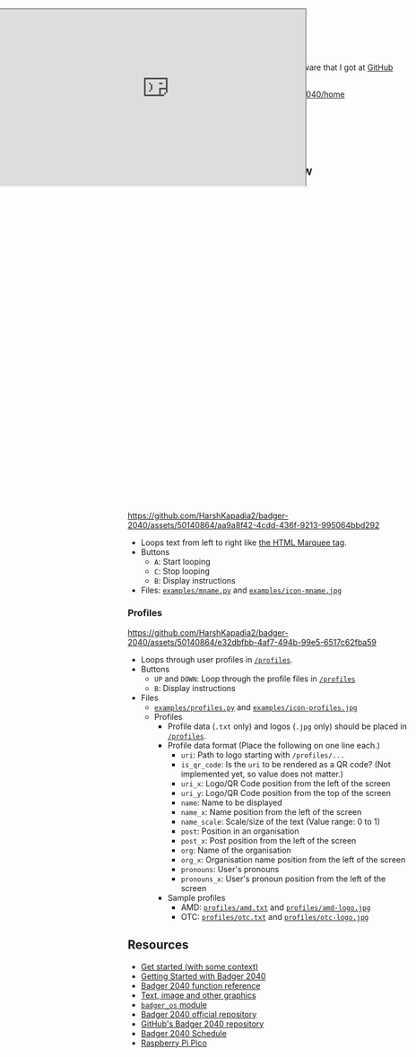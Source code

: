 # Badger 2040

My experimentation with the [Badger 2040](https://shop.pimoroni.com/products/badger-2040) hardware that I got at [GitHub Universe](https://githubuniverse.com) 2023.

Context and details: https://github.com/badger2040/home

## Examples

### Marquee Name

### TESTING MARKDOWN ROTATION BELOW
<iframe 
  src="https://www.youtube.com/embed/n7-tpPXV9WQ" 
  width="315" 
  height="560" 
  style="transform: rotate(90deg); transform-origin: top right;" 
  allowfullscreen>
</iframe>

https://github.com/HarshKapadia2/badger-2040/assets/50140864/aa9a8f42-4cdd-436f-9213-995064bbd292

-   Loops text from left to right like [the HTML Marquee tag](https://developer.mozilla.org/en-US/docs/Web/HTML/Element/marquee).
-   Buttons
    -   `A`: Start looping
    -   `C`: Stop looping
    -   `B`: Display instructions
-   Files: [`examples/mname.py`](examples/mname.py) and [`examples/icon-mname.jpg`](examples/icon-mname.jpg)

### Profiles

https://github.com/HarshKapadia2/badger-2040/assets/50140864/e32dbfbb-4af7-494b-99e5-6517c62fba59

-   Loops through user profiles in [`/profiles`](profiles).
-   Buttons
    -   `UP` and `DOWN`: Loop through the profile files in [`/profiles`](profiles)
    -   `B`: Display instructions
-   Files
    -   [`examples/profiles.py`](examples/profiles.py) and [`examples/icon-profiles.jpg`](examples/icon-profiles.jpg)
    -   Profiles
        -   Profile data (`.txt` only) and logos (`.jpg` only) should be placed in [`/profiles`](profiles).
        -   Profile data format (Place the following on one line each.)
            -   `uri`: Path to logo starting with `/profiles/...`
            -   `is_qr_code`: Is the `uri` to be rendered as a QR code? (Not implemented yet, so value does not matter.)
            -   `uri_x`: Logo/QR Code position from the left of the screen
            -   `uri_y`: Logo/QR Code position from the top of the screen
            -   `name`: Name to be displayed
            -   `name_x`: Name position from the left of the screen
            -   `name_scale`: Scale/size of the text (Value range: 0 to 1)
            -   `post`: Position in an organisation
            -   `post_x`: Post position from the left of the screen
            -   `org`: Name of the organisation
            -   `org_x`: Organisation name position from the left of the screen
            -   `pronouns`: User's pronouns
            -   `pronouns_x`: User's pronoun position from the left of the screen
        -   Sample profiles
            -   AMD: [`profiles/amd.txt`](profiles/amd.txt) and [`profiles/amd-logo.jpg`](profiles/amd-logo.jpg)
            -   OTC: [`profiles/otc.txt`](profiles/otc.txt) and [`profiles/otc-logo.jpg`](profiles/otc-logo.jpg)

## Resources

-   [Get started (with some context)](https://github.com/badger2040/home)
-   [Getting Started with Badger 2040](https://learn.pimoroni.com/article/getting-started-with-badger-2040)
-   [Badger 2040 function reference](https://github.com/pimoroni/badger2040/blob/main/docs/reference.md)
-   [Text, image and other graphics](https://github.com/pimoroni/pimoroni-pico/blob/main/micropython/modules/picographics/README.md)
-   [`badger_os` module](https://github.com/pimoroni/badger2040/blob/main/firmware/PIMORONI_BADGER2040/lib/badger_os.py)
-   [Badger 2040 official repository](https://github.com/pimoroni/badger2040)
-   [GitHub's Badger 2040 repository](https://github.com/badger2040/badgerbodger)
-   [Badger 2040 Schedule](https://github.com/creativenucleus/badger-2040-schedule)
-   [Raspberry Pi Pico](https://raspberrytips.com/what-is-raspberry-pi-pico)

